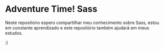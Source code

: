Adventure Time! Sass
===================

Neste repositório espero compartilhar meu conhecimento sobre Sass, estou em constante aprendizado e este repositório também ajudará em meus estudos.


:)
